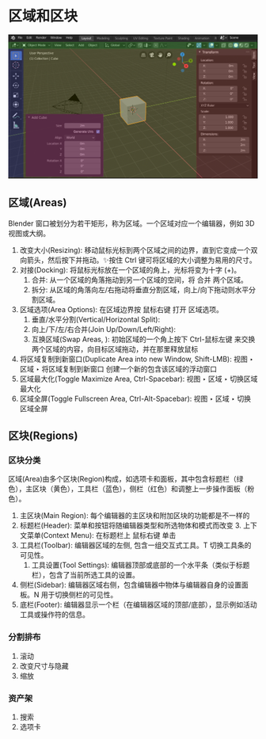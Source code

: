 # 区域和区块


![alt text](./区域和区块/1.png)

## 区域(Areas)

Blender 窗口被划分为若干矩形，称为区域。一个区域对应一个编辑器，例如 3D 视图或大纲。

1. 改变大小(Resizing): 移动鼠标光标到两个区域之间的边界，直到它变成一个双向箭头，然后按下并拖动。✨按住 Ctrl 键可将区域的大小调整为易用的尺寸。
2. 对接(Docking): 将鼠标光标放在一个区域的角上，光标将变为十字 (+)。
    1. 合并: 从一个区域的角落拖动到另一个区域的空间，将 合并 两个区域。
    2. 拆分: 从区域的角落向左/右拖动将垂直分割区域，向上/向下拖动则水平分割区域。
3. 区域选项(Area Options): 在区域边界按 鼠标右键 打开 区域选项。
    1. 垂直/水平分割(Vertical/Horizontal Split): 
    2. 向上/下/左/右合并(Join Up/Down/Left/Right):
    3. 互换区域(Swap Areas, ): 初始区域的一个角上按下 Ctrl-鼠标左键 来交换两个区域的内容，向目标区域拖动，并在那里释放鼠标
4. 将区域复制到新窗口(Duplicate Area into new Window, Shift-LMB): 视图 ‣ 区域 ‣ 将区域复制到新窗口 创建一个新的包含该区域的浮动窗口
5. 区域最大化(Toggle Maximize Area, Ctrl-Spacebar): 视图 ‣ 区域 ‣ 切换区域最大化
6. 区域全屏(Toggle Fullscreen Area, Ctrl-Alt-Spacebar): 视图 ‣ 区域 ‣ 切换区域全屏


## 区块(Regions)

### 区块分类
区域(Area)由多个区块(Region)构成，如选项卡和面板，其中包含标题栏（绿色），主区块（黄色），工具栏（蓝色），侧栏（红色）和调整上一步操作面板（粉色）。

1. 主区块(Main Region): 每个编辑器的主区块和附加区块的功能都是不一样的
2. 标题栏(Header): 菜单和按钮将随编辑器类型和所选物体和模式而改变
    3. 上下文菜单(Context Menu): 在标题栏上 鼠标右键 单击
4. 工具栏(Toolbar): 编辑器区域的左侧, 包含一组交互式工具。T 切换工具条的可见性。
    1. 工具设置(Tool Settings): 编辑器顶部或底部的一个水平条（类似于标题栏），包含了当前所选工具的设置。
5. 侧栏(Sidebar): 编辑器区域右侧，包含编辑器中物体与编辑器自身的设置面板。N 用于切换侧栏的可见性。
6. 底栏(Footer): 编辑器显示一个栏（在编辑器区域的顶部/底部），显示例如活动工具或操作符的信息。


### 分割排布
1. 滚动
2. 改变尺寸与隐藏
3. 缩放

### 资产架
1. 搜索
2. 选项卡






